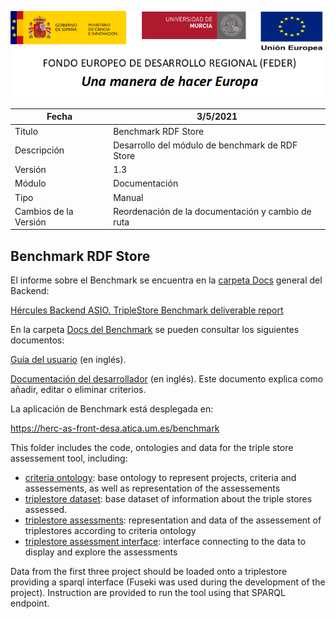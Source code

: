 ![](../../Docs/media/CabeceraDocumentosMD.png)

| Fecha         | 3/5/2021                                                   |
| ------------- | ------------------------------------------------------------ |
|Titulo|Benchmark RDF Store| 
|Descripción|Desarrollo del módulo de benchmark de RDF Store|
|Versión|1.3|
|Módulo|Documentación|
|Tipo|Manual|
|Cambios de la Versión|Reordenación de la documentación y cambio de ruta|

## Benchmark RDF Store

El informe sobre el Benchmark se encuentra en la [carpeta Docs](../../Docs) general del Backend:

[Hércules Backend ASIO. TripleStore Benchmark deliverable report](../../Docs/Hercules-TripleStore-Benchmark-deliverable-report.md)

En la carpeta [Docs del Benchmark](../../Docs/Benchmark/) se pueden consultar los siguientes documentos:

[Guía del usuario](../../Docs/Benchmark/UserGuide.md) (en inglés).

[Documentación del desarrollador](../../Docs/Benchmark/Developer-Documentation.md) (en inglés). Este documento explica como añadir, editar o eliminar criterios.

La aplicación de Benchmark está desplegada en:

https://herc-as-front-desa.atica.um.es/benchmark

This folder includes the code, ontologies and data for the triple store assessement tool, including:

- [criteria ontology](./criterion-ontology): base ontology to represent projects, criteria and assessements, as well as representation of the assessements
- [triplestore dataset](./triplestore-dataset): base dataset of information about the triple stores assessed.
- [triplestore assessments](./triplestore-assessments): representation and data of the assessement of triplestores according to criteria ontology
- [triplestore assessment interface](./triplestore-assessment-interface): interface connecting to the data to display and explore the assessments

Data from the first three project should be loaded onto a triplestore providing a sparql interface (Fuseki was used during the development of the project). Instruction are provided to run the tool using that SPARQL endpoint.
